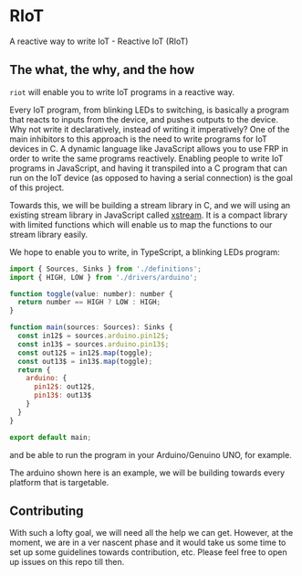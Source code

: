 # RIoT
A reactive way to write IoT - Reactive IoT (RIoT)

## The what, the why, and the how
`riot` will enable you to write IoT programs in a reactive way.

Every IoT program, from blinking LEDs to switching, is basically a program that reacts to inputs from the device, and pushes outputs to the device. Why not write it declaratively, instead of writing it imperatively? One of the main inhibitors to this approach is the need to write programs for IoT devices in C. A dynamic language like JavaScript allows you to use FRP in order to write the same programs reactively. Enabling people to write IoT programs in JavaScript, and having it transpiled into a C program that can run on the IoT device (as opposed to having a serial connection) is the goal of this project.

Towards this, we will be building a stream library in C, and we will using an existing stream library in JavaScript called [xstream](https://github.com/staltz/xstream). It is a compact library with limited functions which will enable us to map the functions to our stream library easily.

We hope to enable you to write, in TypeScript, a blinking LEDs program:
```js
import { Sources, Sinks } from './definitions';
import { HIGH, LOW } from './drivers/arduino';

function toggle(value: number): number {
  return number == HIGH ? LOW : HIGH;
}

function main(sources: Sources): Sinks {
  const in12$ = sources.arduino.pin12$;
  const in13$ = sources.arduino.pin13$;
  const out12$ = in12$.map(toggle);
  const out13$ = in13$.map(toggle);
  return {
    arduino: {
      pin12$: out12$,
      pin13$: out13$
    }
  }
}

export default main;
```
and be able to run the program in your Arduino/Genuino UNO, for example.

The arduino shown here is an example, we will be building towards every platform that is targetable.

## Contributing
With such a lofty goal, we will need all the help we can get. However, at the moment, we are in a ver nascent phase and it would take us some time to set up some guidelines towards contribution, etc. Please feel free to open up issues on this repo till then.
